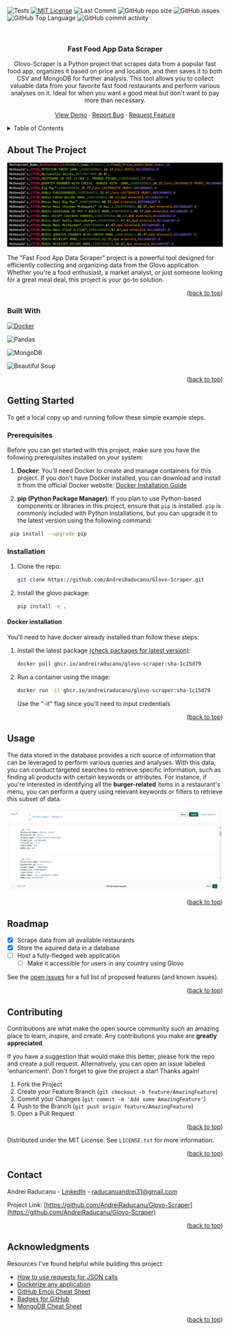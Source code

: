 ![Tests](https://github.com/AndreiRaducanu/Glovo_App/actions/workflows/tests.yml/badge.svg)
[![MIT License][license-shield]][license-url]
![Last Commit][last-commit-shield]
![GitHub repo size](https://img.shields.io/github/repo-size/AndreiRaducanu/Glovo-Scraper)
![GitHub issues](https://img.shields.io/github/issues/AndreiRaducanu/Glovo-Scraper)
![GitHub Top Language](https://img.shields.io/github/languages/top/AndreiRaducanu/Glovo-Scraper)
![GitHub commit activity](https://img.shields.io/github/commit-activity/m/AndreiRaducanu/Glovo-Scraper)


<br />
<div align="center">
  <h3 align="center">Fast Food App Data Scraper</h3>
  <p align="center">
    Glovo-Scraper is a Python project that scrapes data from a popular fast food app, organizes it based on price and location, and then saves it to both CSV and MongoDB for further analysis. This tool allows you to collect valuable data from your favorite fast food restaurants and perform various analyses on it. Ideal for when you want a good meal but don't want to pay more than necessary.
    <br />
    <br />
    <a href="https://github.com/AndreiRaducanu/Glovo-Scraper">View Demo</a>
    ·
    <a href="https://github.com/AndreiRaducanu/Glovo-Scraper/issues">Report Bug</a>
    ·
    <a href="https://github.com/AndreiRaducanu/Glovo-Scraper/issues">Request Feature</a>
  </p>
</div>

<a name="readme-top"></a>
<!-- TABLE OF CONTENTS -->
<details>
  <summary>Table of Contents</summary>
  <ol>
    <li>
      <a href="#about-the-project">About The Project</a>
      <ul>
        <li><a href="#built-with">Built With</a></li>
      </ul>
    </li>
    <li>
      <a href="#getting-started">Getting Started</a>
      <ul>
        <li><a href="#prerequisites">Prerequisites</a></li>
        <li><a href="#installation">Installation</a></li>
      </ul>
    </li>
    <li><a href="#usage">Usage</a></li>
    <li><a href="#roadmap">Roadmap</a></li>
    <li><a href="#contributing">Contributing</a></li>
    <li><a href="#license">License</a></li>
    <li><a href="#contact">Contact</a></li>
    <li><a href="#acknowledgments">Acknowledgments</a></li>
  </ol>
</details>

## About The Project
![Sorted data.png][product-screenshot]

The "Fast Food App Data Scraper" project is a powerful tool designed for efficiently collecting and organizing data from the Glovo application. Whether you're a food enthusiast, a market analyst, or just someone looking for a great meal deal, this project is your go-to solution.
<p align="right">(<a href="#readme-top">back to top</a>)</p>

### Built With


[![Docker][Docker.js]][Docker-url]

![Pandas](https://img.shields.io/badge/Pandas-150458?style=for-the-badge&logo=pandas&logoColor=white)

![MongoDB](https://img.shields.io/badge/MongoDB-47A248?style=for-the-badge&logo=mongodb&logoColor=white)

![Beautiful Soup](https://img.shields.io/badge/Beautiful%20Soup-000000?style=for-the-badge&logo=python&logoColor=white)

<p align="right">(<a href="#readme-top">back to top</a>)</p>

## Getting Started
To get a local copy up and running follow these simple example steps.
### Prerequisites

Before you can get started with this project, make sure you have the following prerequisites installed on your system:

1. **Docker**: You'll need Docker to create and manage containers for this project. If you don't have Docker installed, you can download and install it from the official Docker website: [Docker Installation Guide](https://docs.docker.com/get-docker/)

2. **pip (Python Package Manager)**: If you plan to use Python-based components or libraries in this project, ensure that `pip` is installed. `pip` is commonly included with Python installations, but you can upgrade it to the latest version using the following command:

  ```bash
   pip install --upgrade pip
  ```
### Installation
1. Clone the repo:
   ```sh
   git clone https://github.com/AndreiRaducanu/Glovo-Scraper.git
   ```
2. Install the glovo package:
   ```sh
   pip install -e .
   ```

#### Docker installation
You'll need to have docker already installed than follow these steps:
1. Install the latest package [(check packages for latest version)](https://github.com/users/AndreiRaducanu/packages?repo_name=Glovo-Scraper):
   ```sh
   docker pull ghcr.io/andreiraducanu/glovo-scraper:sha-1c15d79
   ```
2. Run a container using the image:
   ```sh
   docker run -it ghcr.io/andreiraducanu/glovo-scraper:sha-1c15d79
   ```
   Use the "-it" flag since you'll need to input credentials
<p align="right">(<a href="#readme-top">back to top</a>)</p>

## Usage

The data stored in the database provides a rich source of information that can be leveraged to perform various queries and analyses. With this data, you can conduct targeted searches to retrieve specific information, such as finding all products with certain keywords or attributes. For instance, if you're interested in identifying all the **burger-related** items in a restaurant's menu, you can perform a query using relevant keywords or filters to retrieve this subset of data.

![MongoDB query.png][burger-screenshot]

<p align="right">(<a href="#readme-top">back to top</a>)</p>

## Roadmap
- [x] Scrape data from all available restaurants
- [x] Store the aquired data in a database
- [ ] Host a fully-fledged web application
    - [ ] Make it accessible for users in any country using Glovo

See the [open issues](https://github.com/AndreiRaducanu/Glovo-Scraper/issues) for a full list of proposed features (and known issues).

<p align="right">(<a href="#readme-top">back to top</a>)</p>
 
## Contributing

Contributions are what make the open source community such an amazing place to learn, inspire, and create. Any contributions you make are **greatly appreciated**.

If you have a suggestion that would make this better, please fork the repo and create a pull request. Alternatively, you can open an issue labeled 'enhancement'.
Don't forget to give the project a star! Thanks again!

1. Fork the Project
2. Create your Feature Branch (`git checkout -b feature/AmazingFeature`)
3. Commit your Changes (`git commit -m 'Add some AmazingFeature'`)
4. Push to the Branch (`git push origin feature/AmazingFeature`)
5. Open a Pull Request

<p align="right">(<a href="#readme-top">back to top</a>)</p>

Distributed under the MIT License. See `LICENSE.txt` for more information.

<p align="right">(<a href="#readme-top">back to top</a>)</p>

## Contact

Andrei Raducanu - [LinkedIn](https://www.linkedin.com/in/raducanu-andrei/) - raducanuandrei31@gmail.com

Project Link: [https://github.com/AndreiRaducanu/Glovo-Scraper](https://github.com/AndreiRaducanu/Glovo-Scraper)

<p align="right">(<a href="#readme-top">back to top</a>)</p>

## Acknowledgments

Resources I've found helpful while building this project:

* [How to use requests for JSON calls](https://requests.readthedocs.io/en/latest/user/quickstart/#json-response-content)
* [Dockerize any application](https://itsromiljain.medium.com/docker-setup-and-dockerize-an-application-5c24a4c8b428)
* [GitHub Emoji Cheat Sheet](https://www.webfx.com/tools/emoji-cheat-sheet/)
* [Badges for GitHub](https://shields.io/)
* [MongoDB Cheat Sheet](https://www.mongodb.com/developer/products/mongodb/cheat-sheet/)

<p align="right">(<a href="#readme-top">back to top</a>)</p>

<!-- MARKDOWN LINKS & IMAGES -->

[license-url]: https://github.com/AndreiRaducanu/Glovo-Scraper/blob/main/LICENSE.txt
[license-shield]: https://img.shields.io/github/license/AndreiRaducanu/Glovo-Scraper
[last-commit-shield]: https://img.shields.io/github/last-commit/AndreiRaducanu/Glovo-Scraper/main?style=flat
[Docker.js]: https://img.shields.io/badge/Docker-2496ED?style=for-the-badge&logo=docker&logoColor=white
[Docker-url]: https://docs.docker.com/get-started/overview/
[product-screenshot]: images/sorted_data.PNG
[burger-screenshot]: images/example_db_search.PNG
